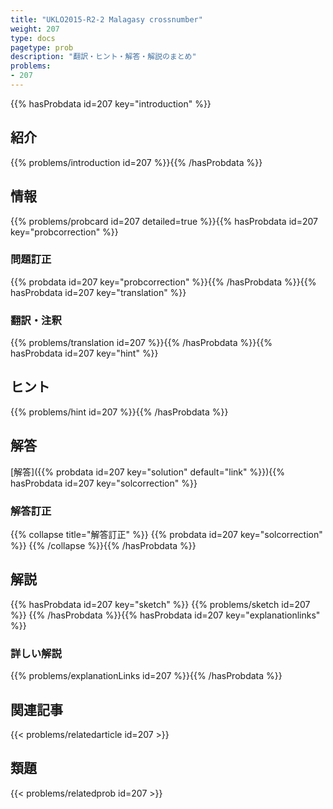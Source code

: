 ```yaml
---
title: "UKLO2015-R2-2 Malagasy crossnumber"
weight: 207
type: docs
pagetype: prob
description: "翻訳・ヒント・解答・解説のまとめ"
problems: 
- 207
---
```


{{% hasProbdata id=207 key="introduction" %}}

## 紹介

{{% problems/introduction id=207 %}}{{% /hasProbdata %}}

## 情報

{{% problems/probcard id=207 detailed=true %}}{{% hasProbdata id=207 key="probcorrection" %}}

### 問題訂正

{{% probdata id=207 key="probcorrection" %}}{{% /hasProbdata %}}{{% hasProbdata id=207 key="translation" %}}

### 翻訳・注釈

{{% problems/translation id=207 %}}{{% /hasProbdata %}}{{% hasProbdata id=207 key="hint" %}}

## ヒント

{{% problems/hint id=207 %}}{{% /hasProbdata %}}

## 解答

[解答]({{% probdata id=207 key="solution" default="link" %}}){{% hasProbdata id=207 key="solcorrection" %}}

### 解答訂正

{{% collapse title="解答訂正" %}}
{{% probdata id=207 key="solcorrection" %}}
{{% /collapse %}}{{% /hasProbdata %}}

## 解説

{{% hasProbdata id=207 key="sketch" %}}
{{% problems/sketch id=207 %}}
{{% /hasProbdata %}}{{% hasProbdata id=207 key="explanationlinks" %}}

### 詳しい解説

{{% problems/explanationLinks id=207 %}}{{% /hasProbdata %}}

## 関連記事

{{< problems/relatedarticle id=207 >}}

## 類題

{{< problems/relatedprob id=207 >}}
